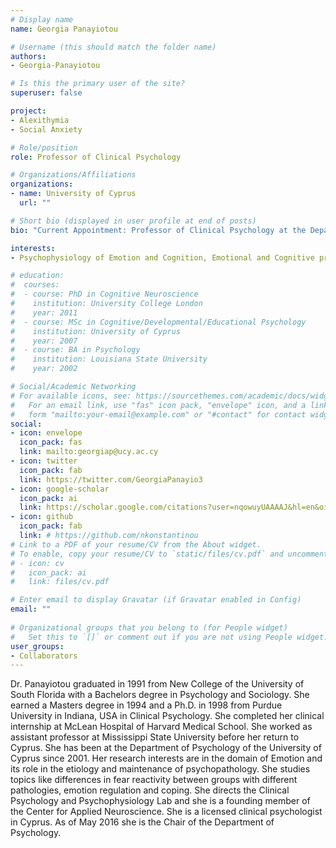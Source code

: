 ```yaml
---
# Display name
name: Georgia Panayiotou

# Username (this should match the folder name)
authors:
- Georgia-Panayiotou

# Is this the primary user of the site?
superuser: false

project:
- Alexithymia
- Social Anxiety

# Role/position
role: Professor of Clinical Psychology

# Organizations/Affiliations
organizations:
- name: University of Cyprus
  url: ""

# Short bio (displayed in user profile at end of posts)
bio: "Current Appointment: Professor of Clinical Psychology at the Department of Psychology, University of Cyprus. She directs the Clinical Psychology and Psychophysiology Lab and she is a founding member of the Center for Applied Neuroscience. She is a licensed clinical psychologist in Cyprus. As of May 2016 she is the Chair of the Department of Psychology."

interests:
- Psychophysiology of Emotion and Cognition, Emotional and Cognitive processes in psychopathology, Anxiety and Affective Disorders

# education:
#  courses:
#  - course: PhD in Cognitive Neuroscience
#    institution: University College London
#    year: 2011
#  - course: MSc in Cognitive/Developmental/Educational Psychology
#    institution: University of Cyprus
#    year: 2007
#  - course: BA in Psychology
#    institution: Louisiana State University
#    year: 2002

# Social/Academic Networking
# For available icons, see: https://sourcethemes.com/academic/docs/widgets/#icons
#   For an email link, use "fas" icon pack, "envelope" icon, and a link in the
#   form "mailto:your-email@example.com" or "#contact" for contact widget.
social:
- icon: envelope
  icon_pack: fas
  link: mailto:georgiap@ucy.ac.cy
- icon: twitter
  icon_pack: fab
  link: https://twitter.com/GeorgiaPanayio3
- icon: google-scholar
  icon_pack: ai
  link: https://scholar.google.com/citations?user=nqowuyUAAAAJ&hl=en&oi=ao
- icon: github
  icon_pack: fab
  link: # https://github.com/nkonstantinou
# Link to a PDF of your resume/CV from the About widget.
# To enable, copy your resume/CV to `static/files/cv.pdf` and uncomment the lines below.  
# - icon: cv
#   icon_pack: ai
#   link: files/cv.pdf

# Enter email to display Gravatar (if Gravatar enabled in Config)
email: ""
  
# Organizational groups that you belong to (for People widget)
#   Set this to `[]` or comment out if you are not using People widget.  
user_groups:
- Collaborators
---
```



Dr. Panayiotou graduated in 1991 from New College of the University of South Florida with a Bachelors degree in Psychology and Sociology. She earned a Masters degree in 1994 and a Ph.D. in 1998 from Purdue University in Indiana, USA in Clinical Psychology. She completed her clinical internship at McLean Hospital of Harvard Medical School. She worked as assistant professor at Mississippi State University before her return to Cyprus. She has been at the Department of Psychology of the University of Cyprus since 2001. Her research interests are in the domain of Emotion and its role in the etiology and maintenance of psychopathology. She studies topics like differences in fear reactivity between groups with different pathologies, emotion regulation and coping. She directs the Clinical Psychology and Psychophysiology Lab and she is a founding member of the Center for Applied Neuroscience. She is a licensed clinical psychologist in Cyprus. As of May 2016 she is the Chair of the Department of Psychology.

